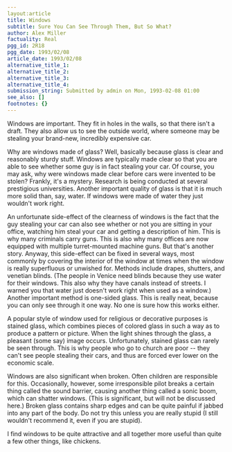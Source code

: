 ```yaml
---
layout:article
title: Windows
subtitle: Sure You Can See Through Them, But So What?
author: Alex Miller
factuality: Real
pgg_id: 2R18
pgg_date: 1993/02/08
article_date: 1993/02/08
alternative_title_1: 
alternative_title_2: 
alternative_title_3: 
alternative_title_4: 
submission_string: Submitted by admin on Mon, 1993-02-08 01:00
see_also: []
footnotes: {}
---
```

<div>
<p>Windows are important. They fit in holes in the walls, so that there isn't a draft. They also allow us to see the outside world, where someone may be stealing your brand-new, incredibly expensive car.</p>
<p>Why are windows made of glass? Well, basically because glass is clear and reasonably sturdy stuff. Windows are typically made clear so that you are able to see whether some guy is in fact stealing your car. Of course, you may ask, why were windows made clear before cars were invented to be stolen? Frankly, it's a mystery. Research is being conducted at several prestigious universities. Another important quality of glass is that it is much more solid than, say, water. If windows were made of water they just wouldn't work right.</p>
<p>An unfortunate side-effect of the clearness of windows is the fact that the guy stealing your car can also see whether or not you are sitting in your office, watching him steal your car and getting a description of him. This is why many criminals carry guns. This is also why many offices are now equipped with multiple turret-mounted machine guns. But that's another story. Anyway, this side-effect can be fixed in several ways, most commonly by covering the interior of the window at times when the window is really superfluous or unwished for. Methods include drapes, shutters, and venetian blinds. (The people in Venice need blinds because they use water for their windows. This also why they have canals instead of streets. I warned you that water just doesn't work right when used as a window.) Another important method is one-sided glass. This is really neat, because you can only see through it one way. No one is sure how this works either.</p>
<p>A popular style of window used for religious or decorative purposes is stained glass, which combines pieces of colored glass in such a way as to produce a pattern or picture. When the light shines through the glass, a pleasant (some say) image occurs. Unfortunately, stained glass can rarely be seen through. This is why people who go to church are poor -- they can't see people stealing their cars, and thus are forced ever lower on the economic scale.</p>
<p>Windows are also significant when broken. Often children are responsible for this. Occasionally, however, some irresponsible pilot breaks a certain thing called the sound barrier, causing another thing called a sonic boom, which can shatter windows. (This is significant, but will not be discussed here.) Broken glass contains sharp edges and can be quite painful if jabbed into any part of the body. Do not try this unless you are really stupid (I still wouldn't recommend it, even if you are stupid).</p>
<p>I find windows to be quite attractive and all together more useful than quite a few other things, like chickens. <!--Amazon_CLS_IM_END--></p>
</div>

